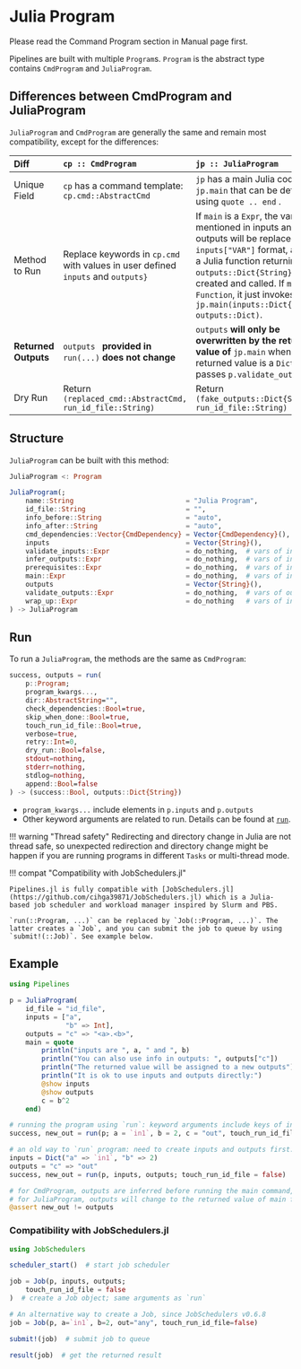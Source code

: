 # Julia Program

Please read the Command Program section in Manual page first.

Pipelines are built with multiple `Program`s. `Program` is the abstract type contains `CmdProgram` and `JuliaProgram`.

## Differences between CmdProgram and JuliaProgram

`JuliaProgram` and `CmdProgram` are generally the same and remain most compatibility, except for the differences:

| Diff                 | `cp :: CmdProgram`                                           | `jp :: JuliaProgram`                                         |
| :------------------- | :----------------------------------------------------------- | :----------------------------------------------------------- |
| Unique Field         | `cp` has a command template: `cp.cmd::AbstractCmd`           | `jp` has a main Julia code: `jp.main` that can be defined using `quote .. end` . |
| Method to Run        | Replace keywords in `cp.cmd` with values in user defined `inputs` and `outputs}` | If `main` is a `Expr`, the variables mentioned in inputs and outputs will be replaced to the `inputs["VAR"]` format, and then a Julia function returning `outputs::Dict{String}` is created and called. If `main` isa `Function`, it just invokes `jp.main(inputs::Dict{String}, outputs::Dict)`. |
| **Returned Outputs** | `outputs ` **provided in** `run(...)` **does not change**    | `outputs` **will only be overwritten by the returned value of** `jp.main` when the returned value is a `Dict` and passes `p.validate_outputs`. |
| Dry Run              | Return `(replaced_cmd::AbstractCmd, run_id_file::String)`    | Return `(fake_outputs::Dict{String}, run_id_file::String)`   |

## Structure

`JuliaProgram` can be built with this method:

```julia
JuliaProgram <: Program

JuliaProgram(;
    name::String                            = "Julia Program",
    id_file::String                         = "",
    info_before::String                     = "auto",
    info_after::String                      = "auto",
    cmd_dependencies::Vector{CmdDependency} = Vector{CmdDependency}(),
    inputs                                  = Vector{String}(),
    validate_inputs::Expr                   = do_nothing,  # vars of inputs
    infer_outputs::Expr                     = do_nothing,  # vars of inputs
    prerequisites::Expr                     = do_nothing,  # vars of inputs and outputs
    main::Expr                              = do_nothing,  # vars of inputs and outputs
    outputs                                 = Vector{String}(),
    validate_outputs::Expr                  = do_nothing,  # vars of outputs
    wrap_up::Expr                           = do_nothing   # vars of inputs and outputs
) -> JuliaProgram
```

## Run

To run a `JuliaProgram`, the methods are the same as `CmdProgram`:

```julia
success, outputs = run(
	p::Program;
	program_kwargs...,
	dir::AbstractString="",
	check_dependencies::Bool=true,
	skip_when_done::Bool=true,
	touch_run_id_file::Bool=true,
	verbose=true,
	retry::Int=0,
	dry_run::Bool=false,
	stdout=nothing,
	stderr=nothing,
	stdlog=nothing,
	append::Bool=false
) -> (success::Bool, outputs::Dict{String})
```

- `program_kwargs...` include elements in `p.inputs` and `p.outputs`
- Other keyword arguments are related to run. Details can be found at [`run`](@ref).



!!! warning "Thread safety"
    Redirecting and directory change in Julia are not thread safe, so unexpected redirection and directory change might be happen if you are running programs in different `Tasks` or multi-thread mode.



!!! compat "Compatibility with JobSchedulers.jl"

    Pipelines.jl is fully compatible with [JobSchedulers.jl](https://github.com/cihga39871/JobSchedulers.jl) which is a Julia-based job scheduler and workload manager inspired by Slurm and PBS.

    `run(::Program, ...)` can be replaced by `Job(::Program, ...)`. The latter creates a `Job`, and you can submit the job to queue by using `submit!(::Job)`. See example below.

## Example
```julia
using Pipelines

p = JuliaProgram(
	id_file = "id_file",
	inputs = ["a",
	          "b" => Int],
	outputs = "c" => "<a>.<b>",
	main = quote
		println("inputs are ", a, " and ", b)
		println("You can also use info in outputs: ", outputs["c"])
        println("The returned value will be assigned to a new outputs")
		println("It is ok to use inputs and outputs directly:")
		@show inputs
		@show outputs
		c = b^2
	end)

# running the program using `run`: keyword arguments include keys of inputs and outputs
success, new_out = run(p; a = `in1`, b = 2, c = "out", touch_run_id_file = false)

# an old way to `run` program: need to create inputs and outputs first.
inputs = Dict("a" => `in1`, "b" => 2)
outputs = "c" => "out"
success, new_out = run(p, inputs, outputs; touch_run_id_file = false)

# for CmdProgram, outputs are inferred before running the main command, however,
# for JuliaProgram, outputs will change to the returned value of main function, if the returned value is a Dict and pass `p.validate_outputs`
@assert new_out != outputs
```

### Compatibility with JobSchedulers.jl

```julia
using JobSchedulers

scheduler_start()  # start job scheduler

job = Job(p, inputs, outputs;
    touch_run_id_file = false
)  # create a Job object; same arguments as `run`

# An alternative way to create a Job, since JobSchedulers v0.6.8
job = Job(p, a=`in1`, b=2, out="any", touch_run_id_file=false)

submit!(job)  # submit job to queue

result(job)  # get the returned result

```
